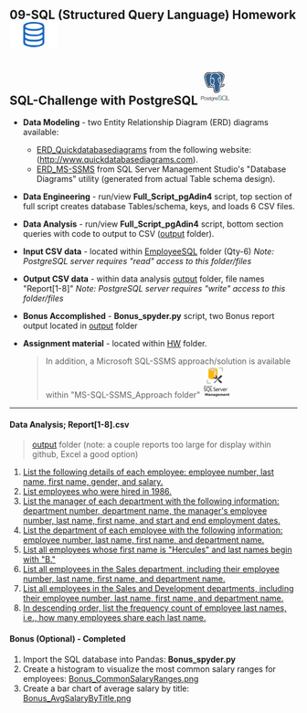 ## 09-SQL (Structured Query Language) Homework![](/HW/Instructions/sql2.png)
## SQL-Challenge with PostgreSQL ![](/postgresImage.jpg)
 * **Data Modeling** - two Entity Relationship Diagram (ERD) diagrams available:
     * [ERD_Quickdatabasediagrams](ERD_Quickdatabasediagrams.PNG) from the following website: (http://www.quickdatabasediagrams.com).
     * [ERD_MS-SSMS](ERD_MS-SSMS.PNG) from SQL Server Management Studio's "Database Diagrams" utility (generated from actual Table schema design).
 * **Data Engineering** - run/view **Full_Script_pgAdin4** script, top section of full script creates database Tables/schema, keys, and loads 6 CSV files.
 * **Data Analysis** - run/view **Full_Script_pgAdin4** script, bottom section queries with code to output to CSV ([output](/output) folder).
 * **Input CSV data** - located within [EmployeeSQL](/EmployeeSQL) folder (Qty-6) *Note: PostgreSQL server requires "read" access to this folder/files*
 * **Output CSV data** - within data analysis [output](/output) folder, file names "Report[1-8]" *Note: PostgreSQL server requires "write" access to this folder/files*
 * **Bonus Accomplished** - **Bonus_spyder.py** script, two Bonus report output located in [output](/output) folder
 * **Assignment material** - located within [HW](/HW) folder.

    > In addition, a Microsoft SQL-SSMS approach/solution is available within "MS-SQL-SSMS_Approach folder" ![](/MS-SQL-SSMS_Approach/ssms.PNG)
--------------------------
#### Data Analysis;  Report[1-8].csv
  
> [output](/output) folder (note: a couple reports too large for display within github, Excel a good option)

1. [List the following details of each employee: employee number, last name, first name, gender, and salary.](/output/Report1.csv)
2. [List employees who were hired in 1986.](/output/Report2.csv)
3. [List the manager of each department with the following information: department number, department name, the manager's employee number, last name, first name, and start and end employment dates.](/output/Report3.csv)
4. [List the department of each employee with the following information: employee number, last name, first name, and department name.](/output/Report4.csv)
5. [List all employees whose first name is "Hercules" and last names begin with "B."](/output/Report5.csv)
6. [List all employees in the Sales department, including their employee number, last name, first name, and department name.](/output/Report6.csv)
7. [List all employees in the Sales and Development departments, including their employee number, last name, first name, and department name.](/output/Report7.csv)
8. [In descending order, list the frequency count of employee last names, i.e., how many employees share each last name.](/output/Report8.csv)

#### Bonus (Optional) - Completed
1. Import the SQL database into Pandas: **Bonus_spyder.py**
2. Create a histogram to visualize the most common salary ranges for employees: [Bonus_CommonSalaryRanges.png](/output/Bonus_CommonSalaryRanges.png)
3. Create a bar chart of average salary by title: [Bonus_AvgSalaryByTitle.png](/output/Bonus_AvgSalaryByTitle.png)
